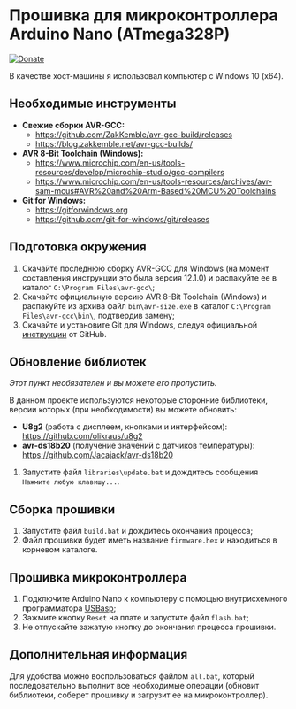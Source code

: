 # Прошивка для микроконтроллера Arduino Nano (ATmega328P)

[![Donate](https://img.shields.io/badge/donate-YooMoney-blueviolet.svg)](https://yoomoney.ru/to/4100110221014297)

В качестве хост-машины я использовал компьютер с Windows 10 (x64).

## Необходимые инструменты

* **Свежие сборки AVR-GCC:**
  * https://github.com/ZakKemble/avr-gcc-build/releases
  * https://blog.zakkemble.net/avr-gcc-builds/
* **AVR 8-Bit Toolchain (Windows):**
  * https://www.microchip.com/en-us/tools-resources/develop/microchip-studio/gcc-compilers
  * https://www.microchip.com/en-us/tools-resources/archives/avr-sam-mcus#AVR%20and%20Arm-Based%20MCU%20Toolchains
* **Git for Windows:**
  * https://gitforwindows.org
  * https://github.com/git-for-windows/git/releases

## Подготовка окружения

1. Скачайте последнюю сборку AVR-GCC для Windows (на момент составления инструкции это была версия 12.1.0) и распакуйте ее в каталог `C:\Program Files\avr-gcc\`;
2. Скачайте официальную версию AVR 8-Bit Toolchain (Windows) и распакуйте из архива файл `bin\avr-size.exe` в каталог `C:\Program Files\avr-gcc\bin\`, подтвердив замену;
3. Скачайте и установите Git для Windows, следуя официальной [инструкции](https://github.com/git-guides/install-git#install-git-on-windows) от GitHub.

## Обновление библиотек

*Этот пункт необязателен и вы можете его пропустить.*

В данном проекте используются некоторые сторонние библиотеки, версии которых (при необходимости) вы можете обновить:

* **U8g2** (работа с дисплеем, кнопками и интерфейсом): https://github.com/olikraus/u8g2
* **avr-ds18b20** (получение значений с датчиков температуры): https://github.com/Jacajack/avr-ds18b20

1. Запустите файл `libraries\update.bat` и дождитесь сообщения `Нажмите любую клавишу...`.

## Сборка прошивки

1. Запустите файл `build.bat` и дождитесь окончания процесса;
2. Файл прошивки будет иметь название `firmware.hex` и находиться в корневом каталоге.

## Прошивка микроконтроллера

1. Подключите Arduino Nano к компьютеру с помощью внутрисхемного программатора [USBasp](https://alii.pub/6jxa4k);
2. Зажмите кнопку `Reset` на плате и запустите файл `flash.bat`;
3. Не отпускайте зажатую кнопку до окончания процесса прошивки.

## Дополнительная информация

Для удобства можно воспользоваться файлом `all.bat`, который последовательно выполнит все необходимые операции (обновит библиотеки, соберет прошивку и загрузит ее на микроконтроллер).
